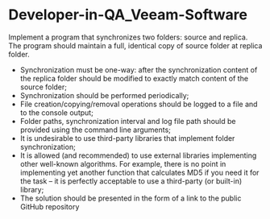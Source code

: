 # Developer-in-QA_Veeam-Software

Implement a program that synchronizes two folders: source and replica. The program should maintain a full, identical copy of source
folder at replica folder. 

- Synchronization must be one-way: after the synchronization content of the replica folder should be modified to exactly match content of the source
folder;
- Synchronization should be performed periodically;
- File creation/copying/removal operations should be logged to a file and to the console output;
- Folder paths, synchronization interval and log file path should be provided using the command line arguments;
- It is undesirable to use third-party libraries that implement folder synchronization;
- It is allowed (and recommended) to use external libraries implementing other well-known algorithms. For example, there is no point in implementing yet
another function that calculates MD5 if you need it for the task – it is perfectly acceptable to use a third-party (or built-in) library;
- The solution should be presented in the form of a link to the public GitHub repository
